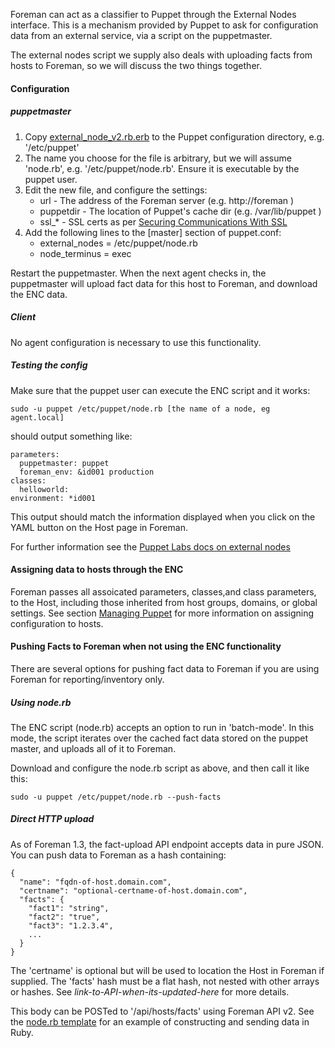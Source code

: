 
Foreman can act as a classifier to Puppet through the External Nodes interface. This is a mechanism provided by Puppet to ask for configuration data from an external service, via a script on the puppetmaster.

The external nodes script we supply also deals with uploading facts from hosts to Foreman, so we will discuss the two things together.

#### Configuration

##### puppetmaster

1. Copy [external_node_v2.rb.erb](https://raw.github.com/theforeman/puppet-foreman/master/templates/external_node_v2.rb.erb) to the Puppet configuration directory, e.g. '/etc/puppet'
2. The name you choose for the file is arbitrary, but we will assume 'node.rb', e.g. '/etc/puppet/node.rb'. Ensure it is executable by the puppet user.
3. Edit the new file, and configure the settings:
   * url - The address of the Foreman server (e.g. http://foreman )
   * puppetdir - The location of Puppet's cache dir (e.g. /var/lib/puppet )
   * ssl\_\* - SSL certs as per <a href="manuals/{{page.version}}/index.html#5.4SecuringCommunicationswithSSL">Securing Communications With SSL</a>
5. Add the following lines to the [master] section of puppet.conf:
   * external_nodes = /etc/puppet/node.rb
   * node_terminus  = exec

Restart the puppetmaster. When the next agent checks in, the puppetmaster will upload
fact data for this host to Foreman, and download the ENC data.

##### Client

No agent configuration is necessary to use this functionality.

##### Testing the config

Make sure that the puppet user can execute the ENC script and it works:

    sudo -u puppet /etc/puppet/node.rb [the name of a node, eg agent.local]

should output something like:

    parameters:
      puppetmaster: puppet
      foreman_env: &id001 production
    classes:
      helloworld:
    environment: *id001

This output should match the information displayed when you click on the YAML button
on the Host page in Foreman.

For further information see the [Puppet Labs docs on external nodes](http://docs.puppetlabs.com/guides/external_nodes.html)

#### Assigning data to hosts through the ENC

Foreman passes all assoicated parameters, classes,and class parameters, to the Host,
including those inherited from host groups, domains, or global settings. See section
<a href="manuals/{{page.version}}/index.html#4.2ManagingPuppet">Managing Puppet</a> for
more information on assigning configuration to hosts.

#### Pushing Facts to Foreman when not using the ENC functionality

There are several options for pushing fact data to Foreman if you are using Foreman
for reporting/inventory only.

##### Using node.rb

The ENC script (node.rb) accepts an option to run in 'batch-mode'. In this mode,
the script iterates over the cached fact data stored on the puppet master, and uploads
all of it to Foreman.

Download and configure the node.rb script as above, and then call it like this:

    sudo -u puppet /etc/puppet/node.rb --push-facts

##### Direct HTTP upload

As of Foreman 1.3, the fact-upload API endpoint accepts data in pure JSON. You can
push data to Foreman as a hash containing:

    {
      "name": "fqdn-of-host.domain.com",
      "certname": "optional-certname-of-host.domain.com",
      "facts": {
        "fact1": "string",
        "fact2": "true",
        "fact3": "1.2.3.4",
        ...
      }
    }

The 'certname' is optional but will be used to location the Host in Foreman if
supplied. The 'facts' hash must be a flat hash, not nested with other arrays or hashes.
See _link-to-API-when-its-updated-here_ for more details.

This body can be POSTed to '/api/hosts/facts' using Foreman API v2. See the
[node.rb template](https://raw.github.com/theforeman/puppet-foreman/master/templates/external_node_v2.rb.erb) for an example of constructing and sending data in Ruby.

